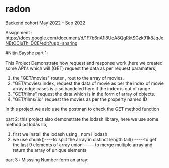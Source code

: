 # radon
Backend cohort May 2022 - Sep 2022

Assignment : https://docs.google.com/document/d/1F7b6nA1l8UcA8QgRktSGzk91k8JqJeNBtOCluTh_DCE/edit?usp=sharing

#Nitin Sayshe
part 1: 

This Project Demonstrate how request and response work ,here we 
created some API's which will (GET) request the data as per request paramaters,

1. the "GET/movies" router , rout to the array of movies.
2. "GET/movies/:index,  request the data of movie as per the index of movie array
        edge cases is also handeled here if the index is out of range 
3. "GET/films"  request the data which is in the form of array of objects.
3.  "GET/films/:id" request the movies as per the property named ID

In this project we aslo use the postman to check the GET method function


part 2:
this project also demonstrate the lodash library,
here we use some method od lodas lib,

1. first we install the lodash using , npm i lodash
2. we use 
    chunk()----to split the array in distinct length
    tail() -----to get the last 9 elements of array
    union ----- to merge multiple array and return the array of unique elements


part 3 :
 Misssing Number form an array:



